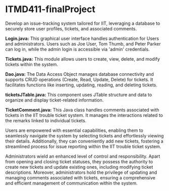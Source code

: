 # ITMD411-finalProject


Develop an issue-tracking system tailored for IIT, leveraging a database to securely store user profiles, tickets, and associated comments.

**Login.java:** This graphical user interface handles authentication for Users and administrators. Users such as Joe User, Tom Thumb, and Peter Parker can log in, while the admin login is accessible via 'admin' credentials.

**Tickets.java:** This module allows users to create, view, delete, and modify tickets within the system.

**Dao.java:** The Data Access Object manages database connectivity and supports CRUD operations (Create, Read, Update, Delete) for tickets. It facilitates functions like inserting, updating, reading, and deleting tickets.

**ticketsJTable.java:** This component uses JTable structure and data to organize and display ticket-related information.

**TicketComment.java:** This Java class handles comments associated with tickets in the IIT trouble ticket system. It manages the interactions related to the remarks linked to individual tickets.

Users are empowered with essential capabilities, enabling them to seamlessly navigate the system by selecting tickets and effortlessly viewing their details. Additionally, they can conveniently add new tickets, fostering a streamlined process for issue reporting within the IIT trouble ticket system.

Administrators wield an enhanced level of control and responsibility. Apart from opening and closing ticket statuses, they possess the authority to create new tickets and update existing ones, including modifying ticket descriptions. Moreover, administrators hold the privilege of updating and managing comments associated with tickets, ensuring a comprehensive and efficient management of communication within the system.

